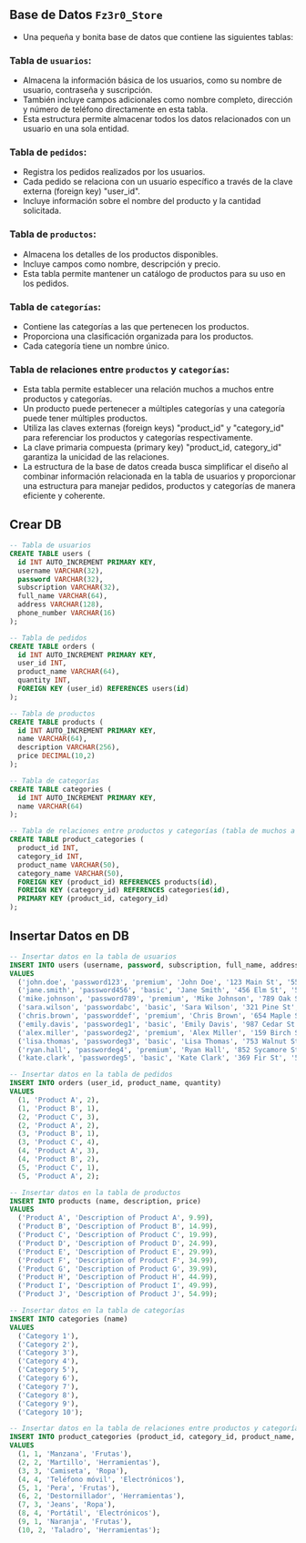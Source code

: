 
## Base de Datos `Fz3r0_Store`

- Una pequeña y bonita base de datos que contiene las siguientes tablas:

### Tabla de `usuarios`:

- Almacena la información básica de los usuarios, como su nombre de usuario, contraseña y suscripción.
- También incluye campos adicionales como nombre completo, dirección y número de teléfono directamente en esta tabla.
- Esta estructura permite almacenar todos los datos relacionados con un usuario en una sola entidad.

### Tabla de `pedidos`:

- Registra los pedidos realizados por los usuarios.
- Cada pedido se relaciona con un usuario específico a través de la clave externa (foreign key) "user_id".
- Incluye información sobre el nombre del producto y la cantidad solicitada.

### Tabla de `productos`:

- Almacena los detalles de los productos disponibles.
- Incluye campos como nombre, descripción y precio.
- Esta tabla permite mantener un catálogo de productos para su uso en los pedidos.

### Tabla de `categorías`:

- Contiene las categorías a las que pertenecen los productos.
- Proporciona una clasificación organizada para los productos.
- Cada categoría tiene un nombre único.

### Tabla de relaciones entre `productos` y `categorías`:

- Esta tabla permite establecer una relación muchos a muchos entre productos y categorías.
- Un producto puede pertenecer a múltiples categorías y una categoría puede tener múltiples productos.
- Utiliza las claves externas (foreign keys) "product_id" y "category_id" para referenciar los productos y categorías respectivamente.
- La clave primaria compuesta (primary key) "product_id, category_id" garantiza la unicidad de las relaciones.
- La estructura de la base de datos creada busca simplificar el diseño al combinar información relacionada en la tabla de usuarios y proporcionar una estructura para manejar pedidos, productos y categorías de manera eficiente y coherente.

## Crear DB

````sql
-- Tabla de usuarios
CREATE TABLE users (
  id INT AUTO_INCREMENT PRIMARY KEY,
  username VARCHAR(32),
  password VARCHAR(32),
  subscription VARCHAR(32),
  full_name VARCHAR(64),
  address VARCHAR(128),
  phone_number VARCHAR(16)
);

-- Tabla de pedidos
CREATE TABLE orders (
  id INT AUTO_INCREMENT PRIMARY KEY,
  user_id INT,
  product_name VARCHAR(64),
  quantity INT,
  FOREIGN KEY (user_id) REFERENCES users(id)
);

-- Tabla de productos
CREATE TABLE products (
  id INT AUTO_INCREMENT PRIMARY KEY,
  name VARCHAR(64),
  description VARCHAR(256),
  price DECIMAL(10,2)
);

-- Tabla de categorías
CREATE TABLE categories (
  id INT AUTO_INCREMENT PRIMARY KEY,
  name VARCHAR(64)
);

-- Tabla de relaciones entre productos y categorías (tabla de muchos a muchos). No era necesario agregar los strings de nombres, pero es para hacerlo más comprensible.
CREATE TABLE product_categories (
  product_id INT,
  category_id INT,
  product_name VARCHAR(50),
  category_name VARCHAR(50),
  FOREIGN KEY (product_id) REFERENCES products(id),
  FOREIGN KEY (category_id) REFERENCES categories(id),
  PRIMARY KEY (product_id, category_id)
);
````

## Insertar Datos en DB

````sql
-- Insertar datos en la tabla de usuarios
INSERT INTO users (username, password, subscription, full_name, address, phone_number)
VALUES
  ('john.doe', 'password123', 'premium', 'John Doe', '123 Main St', '555-1234'),
  ('jane.smith', 'password456', 'basic', 'Jane Smith', '456 Elm St', '555-5678'),
  ('mike.johnson', 'password789', 'premium', 'Mike Johnson', '789 Oak St', '555-9012'),
  ('sara.wilson', 'passwordabc', 'basic', 'Sara Wilson', '321 Pine St', '555-3456'),
  ('chris.brown', 'passworddef', 'premium', 'Chris Brown', '654 Maple St', '555-7890'),
  ('emily.davis', 'passwordeg1', 'basic', 'Emily Davis', '987 Cedar St', '555-2345'),
  ('alex.miller', 'passwordeg2', 'premium', 'Alex Miller', '159 Birch St', '555-6789'),
  ('lisa.thomas', 'passwordeg3', 'basic', 'Lisa Thomas', '753 Walnut St', '555-0123'),
  ('ryan.hall', 'passwordeg4', 'premium', 'Ryan Hall', '852 Sycamore St', '555-4567'),
  ('kate.clark', 'passwordeg5', 'basic', 'Kate Clark', '369 Fir St', '555-8901');

-- Insertar datos en la tabla de pedidos
INSERT INTO orders (user_id, product_name, quantity)
VALUES
  (1, 'Product A', 2),
  (1, 'Product B', 1),
  (2, 'Product C', 3),
  (2, 'Product A', 2),
  (3, 'Product B', 1),
  (3, 'Product C', 4),
  (4, 'Product A', 3),
  (4, 'Product B', 2),
  (5, 'Product C', 1),
  (5, 'Product A', 2);

-- Insertar datos en la tabla de productos
INSERT INTO products (name, description, price)
VALUES
  ('Product A', 'Description of Product A', 9.99),
  ('Product B', 'Description of Product B', 14.99),
  ('Product C', 'Description of Product C', 19.99),
  ('Product D', 'Description of Product D', 24.99),
  ('Product E', 'Description of Product E', 29.99),
  ('Product F', 'Description of Product F', 34.99),
  ('Product G', 'Description of Product G', 39.99),
  ('Product H', 'Description of Product H', 44.99),
  ('Product I', 'Description of Product I', 49.99),
  ('Product J', 'Description of Product J', 54.99);

-- Insertar datos en la tabla de categorías
INSERT INTO categories (name)
VALUES
  ('Category 1'),
  ('Category 2'),
  ('Category 3'),
  ('Category 4'),
  ('Category 5'),
  ('Category 6'),
  ('Category 7'),
  ('Category 8'),
  ('Category 9'),
  ('Category 10');

-- Insertar datos en la tabla de relaciones entre productos y categorías
INSERT INTO product_categories (product_id, category_id, product_name, category_name)
VALUES
  (1, 1, 'Manzana', 'Frutas'),
  (2, 2, 'Martillo', 'Herramientas'),
  (3, 3, 'Camiseta', 'Ropa'),
  (4, 4, 'Teléfono móvil', 'Electrónicos'),
  (5, 1, 'Pera', 'Frutas'),
  (6, 2, 'Destornillador', 'Herramientas'),
  (7, 3, 'Jeans', 'Ropa'),
  (8, 4, 'Portátil', 'Electrónicos'),
  (9, 1, 'Naranja', 'Frutas'),
  (10, 2, 'Taladro', 'Herramientas');
````
